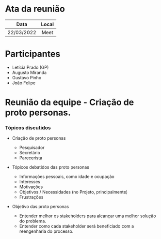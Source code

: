 # Ata da reunião

| Data | Local |
|:---:|:---:|
| 22/03/2022 | Meet |

# Participantes

* Letícia Prado (GP)
* Augusto Miranda
* Gustavo Pinho
* João Felipe

# Reunião da equipe - Criação de proto personas.

### Tópicos discutidos

* Criação de proto personas
    * Pesquisador
    * Secretário
    * Parecerista

* Tópicos debatidos das proto personas
    * Informações pessoais, como idade e ocupação
    * Interesses
    * Motivações
    * Objetivos / Necessidades  (no Projeto, principalmente)
    * Frustrações

* Objetivo das proto personas
    * Entender melhor os stakeholders para alcançar uma melhor solução do problema.
    * Entender como cada stakeholder será beneficiado com a reengenharia do processo.
